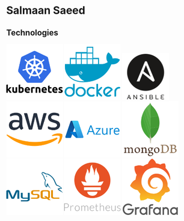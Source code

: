 # Salmaan Saeed

## Technologies
<div>
  <!-- Kubernetes -->
  <img src="https://raw.githubusercontent.com/devicons/devicon/refs/heads/master/icons/kubernetes/kubernetes-original-wordmark.svg" alt="Kubernetes" width="150" height="150"/>
  <!-- Docker -->
  <img src="https://raw.githubusercontent.com/devicons/devicon/refs/heads/master/icons/docker/docker-plain-wordmark.svg" alt="Docker" width="150" height="150"/>
  <!-- Ansible -->
  <img src="https://raw.githubusercontent.com/devicons/devicon/refs/heads/master/icons/ansible/ansible-plain-wordmark.svg" alt="Ansible" width="125" height="125"/>
  <!-- AWS -->
  <img src="https://raw.githubusercontent.com/devicons/devicon/refs/heads/master/icons/amazonwebservices/amazonwebservices-original-wordmark.svg" alt="AWS" width="150" height="150"/>
  <!-- Azure -->
  <img src="https://raw.githubusercontent.com/devicons/devicon/refs/heads/master/icons/azure/azure-original-wordmark.svg" alt="Azure" width="150" height="150"/>
  <!-- MongoDB -->
  <img src="https://raw.githubusercontent.com/devicons/devicon/refs/heads/master/icons/mongodb/mongodb-original-wordmark.svg" alt="MongoDB" width="150" height="150"/>
  <!-- MySQL -->
  <img src="https://raw.githubusercontent.com/devicons/devicon/refs/heads/master/icons/mysql/mysql-original-wordmark.svg" alt="MySQL" width="150" height="150"/>
  <!-- Prometheus -->
  <img src="https://raw.githubusercontent.com/devicons/devicon/refs/heads/master/icons/prometheus/prometheus-original-wordmark.svg" alt="Prometheus" width="150" height="150"/>
  <!-- Grafana -->
  <img src="https://raw.githubusercontent.com/devicons/devicon/refs/heads/master/icons/grafana/grafana-original-wordmark.svg" alt="Grafana" width="150" height="150"/>
</div>
